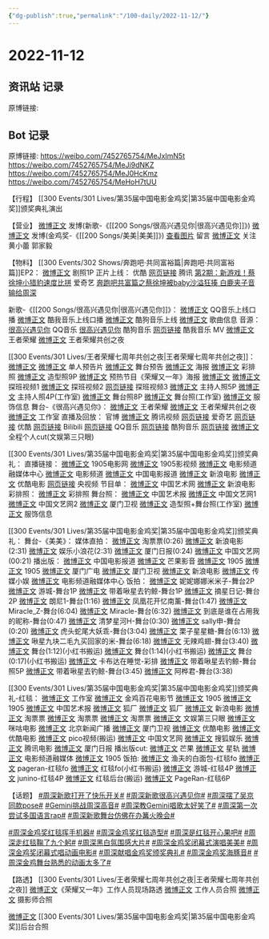 ```yaml
---
{"dg-publish":true,"permalink":"/100-daily/2022-11-12/"}
---
```



# 2022-11-12

## 资讯站 记录

原博链接:

## Bot 记录

原博链接: https://weibo.com/7452765754/MeJxImN5t
https://weibo.com/7452765754/MeJi9dNKZ
https://weibo.com/7452765754/MeJ0HcKmz
https://weibo.com/7452765754/MeHoH7tUU

【行程】
[[300 Events/301 Lives/第35届中国电影金鸡奖\|第35届中国电影金鸡奖]]颁奖典礼演出

【营业】
[微博正文](http://weibo.com/1736988591/MeESvjTtX) 发博(新歌-《[[200 Songs/很高兴遇见你\|很高兴遇见你]]》)
[微博正文](http://weibo.com/1736988591/MeIZJt19a) 发博(金鸡奖-《[[200 Songs/美美\|美美]]》)
[查看图片](https://wx1.sinaimg.cn/large/0088n2Pggy1h82osawxnyj30yi0gkdhe.jpg) 留言 [微博正文](https://weibo.com/2609737945/MeG1fi6Rc)
关注 黄小蕾 郭家毅

【物料】
[[300 Events/302 Shows/奔跑吧·共同富裕篇\|奔跑吧·共同富裕篇]]EP2：
[微博正文](https://weibo.com/5242381821/MeFfanL26) 剧照1P
正片上线：
优酷 [网页链接](https://weibo.cn/sinaurl?u=https%3A%2F%2Fv.youku.com%2Fv_show%2Fid_XNTkxNDg0ODQ1Mg%3D%3D.html%3Fspm%3Da2h0c.8166622.PhoneSokuProgram_1.dselectbutton_1%26showid%3Daeee76cec2744dc2b22a)
腾讯 [第2期：新游戏！蔡徐坤小猎豹速度比拼](https://weibo.cn/sinaurl?u=https%3A%2F%2Fv.qq.com%2Fx%2Fcover%2Fmzc00200my8s5sr%2Fv0044wu2g7o.html)
爱奇艺 [奔跑吧共富篇之蔡徐坤被baby沙溢狂揍 白鹿夹子音输给周深](https://weibo.cn/sinaurl?u=https%3A%2F%2Fwww.iqiyi.com%2Fv_12kgizfk8d8.html%3Fvfrm%3Dpcw_home%26vfrmblk%3D712211_zongyi%26vfrmrst%3D712211_zongyi_float_video_area2)

新歌-《[[200 Songs/很高兴遇见你\|很高兴遇见你]]》：
[微博正文](https://weibo.com/2169129705/MeErOeEpa) QQ音乐上线口播
[微博正文](https://weibo.com/1738434147/MeErOhXVw) 酷我音乐上线口播
[微博正文](https://weibo.com/1665103091/MeErND0Yg) 酷狗音乐上线
[微博正文](https://weibo.com/6466290670/MeEzpfw2S) 歌曲信息
音源：
[很高兴遇见你](https://weibo.cn/sinaurl?u=https%3A%2F%2Fc.y.qq.com%2Fbase%2Ffcgi-bin%2Fu%3F__%3DmFzuvD62dRSd) QQ音乐
[很高兴遇见你](https://weibo.cn/sinaurl?u=https%3A%2F%2Ft4.kugou.com%2Fsong.html%3Fid%3D9Vkel15zFV2) 酷狗音乐
[网页链接](https://weibo.cn/sinaurl?u=https%3A%2F%2Fm.kuwo.cn%2Fyinyue%2F248657294%3Ff%3Darphone%26t%3Dsinawb%26isstar%3D0) 酷我音乐
MV
[微博正文](https://weibo.com/5698023579/MeEpMp7J4) 王者荣耀
[微博正文](https://weibo.com/7712820124/MeEJ1xxJs) 王者荣耀共创之夜

[[300 Events/301 Lives/王者荣耀七周年共创之夜\|王者荣耀七周年共创之夜]]：
[微博正文](https://weibo.com/5698023579/MeErOyrRQ) [微博正文](https://weibo.com/7478855230/MeG17yOqX) 单人预告片
[微博正文](https://weibo.com/5698023579/MeGNWA1Nt) 舞台预告
[微博正文](https://weibo.com/5698023579/MeEDZsZBU) 海报
[微博正文](http://weibo.com/7478855230/MeGpUq6VY) 彩排照
[微博正文](http://weibo.com/7478855230/MeGXqnsQD) 造型照9P
[微博正文](https://weibo.com/6466290670/MeFuAjThC) 预热节目《荣耀又一年》海报
[微博正文](https://weibo.com/2609737945/MeG1fi6Rc) [微博正文](https://weibo.com/7712820124/MeGHrzaQB) 探班视频1
[微博正文](http://weibo.com/2976740261/MeHmyvaMJ) 探班视频2
[网页链接](https://weibo.cn/sinaurl?u=https%3A%2F%2Fm.bilibili.com%2Fvideo%2FBV1iW4y1s7AM) 探班视频3
[微博正文](http://weibo.com/7712820124/MeInmtM2V) 主持人照5P
[微博正文](https://m.weibo.cn/7478855230/4835113085700722) 主持人照4P(工作室)
[微博正文](https://weibo.com/7712820124/MeIstxuA2) 舞台照8P
[微博正文](http://weibo.com/7478855230/MeIME2Ri1) 舞台照(工作室)
[微博正文](http://weibo.com/7710473200/MeItknPKh) 服饰信息
舞台-《很高兴遇见你》：
[微博正文](http://weibo.com/5698023579/MeIqc2ozb) 王者荣耀
[微博正文](http://weibo.com/7712820124/MeIrkmYcV) 王者荣耀共创之夜
[微博正文](http://weibo.com/7478855230/MeItRhnZ6) 工作室
直播及回放：
官博 [微博正文](http://weibo.com/5698023579/MezgOyvj8)
腾讯视频 [网页链接](https://weibo.cn/sinaurl?u=https%3A%2F%2Fv.qq.com%2Flive%2Fp%2Fnewtopic%2F240046%2Fpreview_h5.html%3Fdata_key%3DMWI3alBoSVBGOFJEUUVmWUJJanNjdysx%26version%3D2%26url_from%3Dshare%26second_share%3D0%26share_from%3Dcopy)
爱奇艺 [网页链接](https://weibo.cn/sinaurl?u=https%3A%2F%2Fm-live.iqiyi.com%2Fs%2F1uuztj40s5bO16sbom4sj0.html%3Fsocial_platform%3Dlink%26p1%3D2_22_221)
优酷 [网页链接](https://weibo.cn/sinaurl?u=https%3A%2F%2Fvku.youku.com%2Flive%2Filproom%3Fid%3D8145239%26sharekey%3D934b3be9fb58e7b4e260ac6500e6e6378)
Bilibili [网页链接](https://weibo.cn/sinaurl?u=https%3A%2F%2Fb23.tv%2FY892tHD)
QQ音乐 [网页链接](https://weibo.cn/sinaurl?u=https%3A%2F%2Fc.y.qq.com%2Fbase%2Ffcgi-bin%2Fu%3F__%3DSFs48EX2dWOS)
酷狗音乐 [网页链接](https://weibo.cn/sinaurl?u=https%3A%2F%2Fmfanxing.kugou.com%2Fcterm%2Fprogram_subject%2Fm%2Fviews%2Findex.html%2F8220%3Fh5inx5%3D1%26source%3D1)
[微博正文](https://m.weibo.cn/1371117067/4835116872895755) 全程个人cut(文娱第三只眼)

[[300 Events/301 Lives/第35届中国电影金鸡奖\|第35届中国电影金鸡奖]]颁奖典礼：
直播链接：
[微博正文](https://weibo.com/1635270132/MeGFY1uTr) 1905电影网
[微博正文](http://weibo.com/1855757243/MeGrBCPX4) 1905影视频
[微博正文](http://weibo.com/6495544869/Mev0oBdlP) 电影频道融媒体中心
[微博正文](https://weibo.com/2789616391/MeGcfxfeh) 电影频道
[微博正文](http://weibo.com/1261788454/Mev1t8Nd7) 中国电影报道
[微博正文](https://weibo.com/1623886424/MeFeqxnVk) 新浪电影
[微博正文](http://weibo.com/1677960582/MeGpz8Be6) 优酷电影
[网页链接](https://weibo.cn/sinaurl?u=https%3A%2F%2Fyspapp.cn%2Fwjw) 央视频
节目单：
[微博正文](http://weibo.com/3171364240/MeHH1Ew1p) 中国艺术网
[微博正文](http://weibo.com/1623886424/MeHJu9bpn) 新浪电影
彩排照：
[微博正文](http://weibo.com/7478855230/MeH9D8T4y) 彩排照
舞台照：
[微博正文](http://weibo.com/1943724947/MeImesWNg) 中国艺术报
[微博正文](http://weibo.com/3171364240/MeJjScZTY) 中国文艺网1
[微博正文](https://m.weibo.cn/3171364240/4835112740457656) 中国文艺网2
[微博正文](http://weibo.com/1733592447/MeIugCE34) 厦门卫视
[微博正文](https://m.weibo.cn/7478855230/4835126469724393) 造型照+舞台照(工作室)
[微博正文](https://m.weibo.cn/7710473200/4835146333686716) 服饰信息

[[300 Events/301 Lives/第35届中国电影金鸡奖\|第35届中国电影金鸡奖]]颁奖典礼：
舞台-《美美》：
媒体直拍：
[微博正文](http://weibo.com/2095820504/MeIgZ7NDT) 淘票票(0:26)
[微博正文](http://weibo.com/1623886424/MeIkb7H6v) 新浪电影(2:31)
[微博正文](http://weibo.com/5611783716/MeIjrhkLv) 娱乐小浪花(2:31)
[微博正文](http://weibo.com/1765891182/MeIiUtfDL) 厦门日报(0:24)
[微博正文](https://m.weibo.cn/3171364240/4835115128327418) 中国文艺网(00:21)
播出版：
[微博正文](http://weibo.com/1261788454/MeIV1fLa8) 中国电影报道
[微博正文](http://weibo.com/3223747774/MeIzcdo8K) 芒果影音
[微博正文](http://weibo.com/1635270132/MeIHOsf8M) 1905
[微博正文](http://weibo.com/1635270132/MeIDhFNv6) 1905
[微博正文](http://weibo.com/5395667635/MeIsMoVlk) 厦门广电
[微博正文](http://weibo.com/1733592447/MeIEBBj9u) 厦门卫视
[微博正文](http://weibo.com/1623886424/MeIETyoL6) 新浪电影
[微博正文](http://weibo.com/2116890350/MeICskjRI) 传媒小娱
[微博正文](https://m.weibo.cn/6495544869/4835122525769616) 电影频道融媒体中心
饭拍：
[微博正文](http://weibo.com/1848110183/MeIpd8X2s) 妮妮娜娜米米子-舞台2P
[微博正文](http://weibo.com/1801743981/MeIwZnrka) 游城-舞台1P
[微博正文](http://weibo.com/3246571812/MeIx452Gk) 带着啾星去钓鲸-舞台1P
[微博正文](https://m.weibo.cn/6859101100/4835114053271622) 摘星日记-舞台2P
[微博正文](http://weibo.com/7718199525/MeIjipmTX) 朗尼1-舞台(1:16)
[微博正文](http://weibo.com/2210420603/MeIHQu7HJ) 凤凰花开忆南薰-舞台(1:47)
[微博正文](http://weibo.com/5837431949/MeIJTiouN) Miracle_Z-舞台(6:04)
[微博正文](https://m.weibo.cn/5837431949/4835102162425326) Miracle-舞台(6:32)
[微博正文](http://weibo.com/1922940241/MeIoEzuTz) 到底是谁在占用我的昵称-舞台(0:47)
[微博正文](https://weibo.com/5885083766/MeIC175Ry) 清梦星河H-舞台(0:30)
[微博正文](http://weibo.com/1903851631/MeInSoyFT) sally申-舞台(0:20)
[微博正文](https://weibo.com/6086453092/MeINzorFn) 虎头蛇尾大妖乖-舞台(3:04)
[微博正文](https://weibo.com/2122822143/MeIU5kJkq) 栗子星星糖-舞台(6:13)
[微博正文](http://weibo.com/6610509301/MeJ6qkeWL) 啾星九块二毛九买回家的米-舞台(6:18)
[微博正文](http://weibo.com/7495641082/MeJirAcue) 无辣鸡翅-舞台(3:40)
[微博正文](http://weibo.com/5945970346/MeIDM9gWp) 舞台(1:12)(小红书搬运)
[微博正文](http://weibo.com/5945970346/MeIEGAvmP) 舞台(1:14)(小红书搬运)
[微博正文](http://weibo.com/6433509682/MeITH4OUN) 舞台(0:17)(小红书搬运)
[微博正文](https://m.weibo.cn/2240770464/4835096030352558) 卡布达在睡觉-彩排
[微博正文](https://m.weibo.cn/3246571812/4835130709116479) 带着啾星去钓鲸-舞台照5P
[微博正文](https://m.weibo.cn/3246571812/4835136761759614) 带着啾星去钓鲸-舞台(3:45)
[微博正文](https://m.weibo.cn/2217800971/4835122576365615) 阿桦君-舞台(3:38)

[[300 Events/301 Lives/第35届中国电影金鸡奖\|第35届中国电影金鸡奖]]颁奖典礼-红毯：
[微博正文](https://m.weibo.cn/7478855230/4835049055458228) 工作室
[微博正文](http://weibo.com/2715305503/MeHhqgAPV) 金鸡百花电影节
[微博正文](https://weibo.com/1635270132/MeH6VhlFJ) 1905
[微博正文](http://weibo.com/1635270132/MeHdL0usY) 1905
[微博正文](http://weibo.com/1943724947/MeHdXmLG3) 中国艺术报
[微博正文](http://weibo.com/6525010965/MeH5luYl3) 狐厂
[微博正文](https://m.weibo.cn/6525010965/4835054272118911) 狐厂
[微博正文](http://weibo.com/1623886424/MeH4KyLCL) 新浪电影
[微博正文](http://weibo.com/2095820504/MeH4nb1c1) 淘票票
[微博正文](http://weibo.com/2095820504/MeHaQqryQ) 淘票票
[微博正文](http://weibo.com/2095820504/MeHeyotTy) 淘票票
[微博正文](http://weibo.com/1371117067/MeH6hkwfx) 文娱第三只眼
[微博正文](http://weibo.com/6082395308/MeH7ppGcZ) 咪咕电影
[微博正文](http://weibo.com/1880087643/MeH45bHIv) 北京新闻广播
[微博正文](http://weibo.com/1733592447/MeHd0yvkH) 厦门卫视
[微博正文](http://weibo.com/1677960582/MeH3SuhKU) 优酷电影
[微博正文](http://weibo.com/1677960582/MeH9d6tRW) 优酷电影
[微博正文](http://weibo.com/5122158435/MeHlHfxOh) pico视频(搬运)
[微博正文](https://m.weibo.cn/3171364240/4835051214221287) 中国文艺网
[微博正文](https://m.weibo.cn/1843633441/4835023129413694) 搜狐娱乐
[微博正文](http://weibo.com/3861674840/MeHQU9CVM) 腾讯电影
[微博正文](http://weibo.com/1765891182/MeHhRb7w3) 厦门日报
播出版cut:
[微博正文](https://m.weibo.cn/1591169702/4835041505185642) 芒果
[微博正文](https://m.weibo.cn/6466290670/4835045070085543) 星轨
[微博正文](https://m.weibo.cn/6495544869/4835049206190847) 电影频道融媒体
[微博正文](http://weibo.com/1635270132/MeHNPfd87) 1905
饭拍:
[微博正文](http://weibo.com/1291340441/MeHdZeJw6) 渔夫的白面包-红毯fo
[微博正文](http://weibo.com/7633014126/MeIxoth3i) pageran-红毯fo
[微博正文](https://weibo.com/6433509682/MeIFY2FHq) 红毯fo(小红书搬运)
[微博正文](http://weibo.com/1801743981/MeHaopuHp) 游城-红毯4P
[微博正文](http://weibo.com/5032501826/MeIBfdKnW) junino-红毯4P
[微博正文](http://weibo.com/6433509682/MeIAXerFk) 红毯后台(搬运)
[微博正文](https://m.weibo.cn/7633014126/4835120891299868) PageRan-红毯6P

【话题】
[#周深新歌打开了快乐开关#](https://s.weibo.com/weibo?q=%23%E5%91%A8%E6%B7%B1%E6%96%B0%E6%AD%8C%E6%89%93%E5%BC%80%E4%BA%86%E5%BF%AB%E4%B9%90%E5%BC%80%E5%85%B3%23)
[#周深新歌很高兴遇见你#](https://s.weibo.com/weibo?q=%23%E5%91%A8%E6%B7%B1%E6%96%B0%E6%AD%8C%E5%BE%88%E9%AB%98%E5%85%B4%E9%81%87%E8%A7%81%E4%BD%A0%23)
[#周深摆了吴京同款pose#](https://s.weibo.com/weibo?q=%23%E5%91%A8%E6%B7%B1%E6%91%86%E4%BA%86%E5%90%B4%E4%BA%AC%E5%90%8C%E6%AC%BEpose%23)
[#Gemini挑战周深高音#](https://s.weibo.com/weibo?q=%23Gemini%E6%8C%91%E6%88%98%E5%91%A8%E6%B7%B1%E9%AB%98%E9%9F%B3%23)
[#周深教Gemini唱歌太好笑了#](https://s.weibo.com/weibo?q=%23%E5%91%A8%E6%B7%B1%E6%95%99Gemini%E5%94%B1%E6%AD%8C%E5%A4%AA%E5%A5%BD%E7%AC%91%E4%BA%86%23)
[#周深第一次尝试多国语言rap#](https://s.weibo.com/weibo?q=%23%E5%91%A8%E6%B7%B1%E7%AC%AC%E4%B8%80%E6%AC%A1%E5%B0%9D%E8%AF%95%E5%A4%9A%E5%9B%BD%E8%AF%AD%E8%A8%80rap%23)
[#周深新歌舞台仿佛在办篝火晚会#](https://s.weibo.com/weibo?q=%23%E5%91%A8%E6%B7%B1%E6%96%B0%E6%AD%8C%E8%88%9E%E5%8F%B0%E4%BB%BF%E4%BD%9B%E5%9C%A8%E5%8A%9E%E7%AF%9D%E7%81%AB%E6%99%9A%E4%BC%9A%23)

[#周深金鸡奖红毯挥手机器#](https://s.weibo.com/weibo?q=%23%E5%91%A8%E6%B7%B1%E9%87%91%E9%B8%A1%E5%A5%96%E7%BA%A2%E6%AF%AF%E6%8C%A5%E6%89%8B%E6%9C%BA%E5%99%A8%23)
[#周深金鸡奖红毯造型#](https://s.weibo.com/weibo?q=%23%E5%91%A8%E6%B7%B1%E9%87%91%E9%B8%A1%E5%A5%96%E7%BA%A2%E6%AF%AF%E9%80%A0%E5%9E%8B%23)
[#周深是红毯开心果吧#](https://s.weibo.com/weibo?q=%23%E5%91%A8%E6%B7%B1%E6%98%AF%E7%BA%A2%E6%AF%AF%E5%BC%80%E5%BF%83%E6%9E%9C%E5%90%A7%23)
[#周深走红毯鞠了九个躬#](https://s.weibo.com/weibo?q=%23%E5%91%A8%E6%B7%B1%E8%B5%B0%E7%BA%A2%E6%AF%AF%E9%9E%A0%E4%BA%86%E4%B9%9D%E4%B8%AA%E8%BA%AC%23)
[#周深黑白氛围感大片#](https://s.weibo.com/weibo?q=%23%E5%91%A8%E6%B7%B1%E9%BB%91%E7%99%BD%E6%B0%9B%E5%9B%B4%E6%84%9F%E5%A4%A7%E7%89%87%23)
[#周深金鸡奖闭幕式演唱美美#](https://s.weibo.com/weibo?q=%23%E5%91%A8%E6%B7%B1%E9%87%91%E9%B8%A1%E5%A5%96%E9%97%AD%E5%B9%95%E5%BC%8F%E6%BC%94%E5%94%B1%E7%BE%8E%E7%BE%8E%23)
[#周深金鸡奖闭幕式唱动画电影#](https://s.weibo.com/weibo?q=%23%E5%91%A8%E6%B7%B1%E9%87%91%E9%B8%A1%E5%A5%96%E9%97%AD%E5%B9%95%E5%BC%8F%E5%94%B1%E5%8A%A8%E7%94%BB%E7%94%B5%E5%BD%B1%23)
[#周深献唱金鸡奖颁奖典礼#](https://s.weibo.com/weibo?q=%23%E5%91%A8%E6%B7%B1%E7%8C%AE%E5%94%B1%E9%87%91%E9%B8%A1%E5%A5%96%E9%A2%81%E5%A5%96%E5%85%B8%E7%A4%BC%23)
[#周深金鸡奖海豚音#](https://s.weibo.com/weibo?q=%23%E5%91%A8%E6%B7%B1%E9%87%91%E9%B8%A1%E5%A5%96%E6%B5%B7%E8%B1%9A%E9%9F%B3%23)
[#周深金鸡舞台熟悉的动画太多了#](https://s.weibo.com/weibo?q=%23%E5%91%A8%E6%B7%B1%E9%87%91%E9%B8%A1%E8%88%9E%E5%8F%B0%E7%86%9F%E6%82%89%E7%9A%84%E5%8A%A8%E7%94%BB%E5%A4%AA%E5%A4%9A%E4%BA%86%23)

【路透】
[[300 Events/301 Lives/王者荣耀七周年共创之夜\|王者荣耀七周年共创之夜]]
[微博正文](http://weibo.com/2201953551/MeGlfckCK)《荣耀又一年》工作人员现场路透
[微博正文](http://weibo.com/2976740261/MeGyysygc) 工作人员合照
[微博正文](http://weibo.com/1682006123/MeHe7qDqS) 摄影师合照

[微博正文](http://weibo.com/6433509682/MeIKmfTXa) [[300 Events/301 Lives/第35届中国电影金鸡奖\|第35届中国电影金鸡奖]]后台合照
